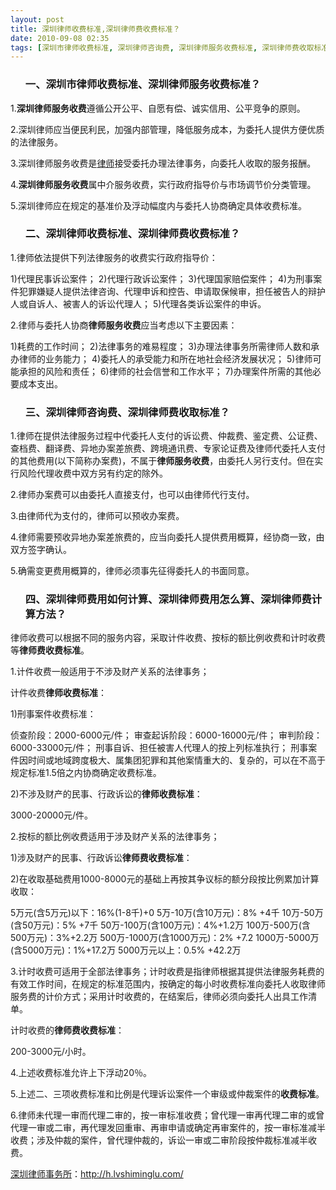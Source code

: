```yaml
---
layout: post
title: 深圳律师收费标准,深圳律师费收费标准？
date: 2010-09-08 02:35
tags: [深圳市律师收费标准, 深圳律师咨询费, 深圳律师服务收费标准, 深圳律师费收取标准, 深圳律师费用如何计算, 深圳律师费用怎么算, 深圳律师费计算方法, 深圳法律咨询电话, 费]
---
```

<ol>
<h3>一、深圳市律师收费标准、深圳律师服务收费标准？</h3>
</ol>
1.<strong>深圳律师服务收费</strong>遵循公开公平、自愿有偿、诚实信用、公平竞争的原则。

2.深圳律师应当便民利民，加强内部管理，降低服务成本，为委托人提供方便优质的法律服务。

3.深圳律师服务收费是<a href="http://h.lvshiminglu.com/" target="_blank">律师</a>接受委托办理法律事务，向委托人收取的服务报酬。

4.<strong>深圳律师服务收费</strong>属中介服务收费，实行政府指导价与市场调节价分类管理。

5.深圳律师应在规定的基准价及浮动幅度内与委托人协商确定具体收费标准。
<ol>
<h3>二、深圳律师收费标准、深圳律师费收费标准？</h3>
</ol>
1.律师依法提供下列法律服务的收费实行政府指导价：

1)代理民事诉讼案件；
2)代理行政诉讼案件；
3)代理国家赔偿案件；
4)为刑事案件犯罪嫌疑人提供法律咨询、代理申诉和控告、申请取保候审，担任被告人的辩护人或自诉人、被害人的诉讼代理人；
5)代理各类诉讼案件的申诉。

2.律师与委托人协商<strong>律师服务收费</strong>应当考虑以下主要因素：

1)耗费的工作时间；
2)法律事务的难易程度；
3)办理法律事务所需律师人数和承办律师的业务能力；
4)委托人的承受能力和所在地社会经济发展状况；
5)律师可能承担的风险和责任；
6)律师的社会信誉和工作水平；
7)办理案件所需的其他必要成本支出。
<ol>
<h3>三、深圳律师咨询费、深圳律师费收取标准？</h3>
</ol>
1.律师在提供法律服务过程中代委托人支付的诉讼费、仲裁费、鉴定费、公证费、查档费、翻译费、异地办案差旅费、跨境通讯费、专家论证费及律师代委托人支付的其他费用(以下简称办案费)，不属于<strong>律师服务收费</strong>，由委托人另行支付。但在实行风险代理收费中双方另有约定的除外。

2.律师办案费可以由委托人直接支付，也可以由律师代行支付。

3.由律师代为支付的，律师可以预收办案费。

4.律师需要预收异地办案差旅费的，应当向委托人提供费用概算，经协商一致，由双方签字确认。

5.确需变更费用概算的，律师必须事先征得委托人的书面同意。
<ol>
<h3>四、深圳律师费用如何计算、深圳律师费用怎么算、深圳律师费计算方法？</h3>
</ol>
律师收费可以根据不同的服务内容，采取计件收费、按标的额比例收费和计时收费等<strong>律师费收费标准</strong>。

1.计件收费一般适用于不涉及财产关系的法律事务；

计件收费<strong>律师收费标准</strong>：

1)刑事案件收费标准：

侦查阶段：2000-6000元/件；
审查起诉阶段：6000-16000元/件；
审判阶段：6000-33000元/件；
刑事自诉、担任被害人代理人的按上列标准执行；
刑事案件因时间或地域跨度极大、属集团犯罪和其他案情重大的、复杂的，可以在不高于规定标准1.5倍之内协商确定收费标准。

2)不涉及财产的民事、行政诉讼的<strong>律师收费标准</strong>：

3000-20000元/件。

2.按标的额比例收费适用于涉及财产关系的法律事务；

1)涉及财产的民事、行政诉讼<strong>律师费收费标准</strong>：

2)在收取基础费用1000-8000元的基础上再按其争议标的额分段按比例累加计算收取：

5万元(含5万元)以下：16%(1-8千)+0
5万-10万(含10万元)：8% +4千
10万-50万(含50万元)：5% +7千
50万-100万(含100万元)：4%+1.2万
100万-500万(含500万元)：3%+2.2万
500万-1000万(含1000万元)：2% +7.2
1000万-5000万(含5000万元)：1%+17.2万
5000万元以上：0.5% +42.2万

3.计时收费可适用于全部法律事务；计时收费是指律师根据其提供法律服务耗费的有效工作时间，在规定的标准范围内，按确定的每小时收费标准向委托人收取律师服务费的计价方式；采用计时收费的，在结案后，律师必须向委托人出具工作清单。

计时收费的<strong>律师费收费标准</strong>：

200-3000元/小时。

4.上述收费标准允许上下浮动20％。

5.上述二、三项收费标准和比例是代理诉讼案件一个审级或仲裁案件的<strong>收费标准</strong>。

6.律师未代理一审而代理二审的，按一审标准收费；曾代理一审再代理二审的或曾代理一审或二审，再代理发回重审、再审申请或确定再审案件的，按一审标准减半收费；涉及仲裁的案件，曾代理仲裁的，诉讼一审或二审阶段按仲裁标准减半收费。

<a href="http://h.lvshiminglu.com/">深圳律师事务所</a>：<a href="http://h.lvshiminglu.com/">http://h.lvshiminglu.com/</a>

